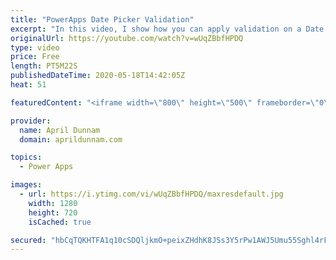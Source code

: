 ```yaml
---
title: "PowerApps Date Picker Validation"
excerpt: "In this video, I show how you can apply validation on a Date Picker control in PowerApps.  You can use this to restrict the selected date options to business days only, 3 days in the future, etc.    For step by step directions and code to copy and paste, please reference my corresponding blog post:"
originalUrl: https://youtube.com/watch?v=wUqZBbfHPDQ
type: video
price: Free
length: PT5M22S
publishedDateTime: 2020-05-18T14:42:05Z
heat: 51

featuredContent: "<iframe width=\"800\" height=\"500\" frameborder=\"0\" src=\"https://www.youtube.com/embed/wUqZBbfHPDQ\" allow=\"accelerometer; autoplay; encrypted-media; gyroscope; picture-in-picture\" allowfullscreen></iframe>"

provider:
  name: April Dunnam
  domain: aprildunnam.com

topics:
  - Power Apps

images:
  - url: https://i.ytimg.com/vi/wUqZBbfHPDQ/maxresdefault.jpg
    width: 1280
    height: 720
    isCached: true

secured: "hbCqTQKHTFA1q10cSDQljkmO+peixZHdhK8JSs3Y5rPw1AWJ5Umu55Sghl4rFjqomDH0G68tRHQf2y/87Mv0CUUNlij/RVofenT57NUunJV+oa1jIB3tcQXmyChyRuKy9V7FWndM98LllFKsU1fRo4lhDoALn6xFXE/o1TLB+vH7jIHKqhI0LX5WUFcVkeyTe3Q8uJLjlQjzkI+4sGovLbujUJuh9dTtaar2v9UGgUrwCEvyoDKaN7B40lAxzbmuGmhPoZZjrU+E+5DJRfd7aSDu1I9Fc+3Oe/Nai8zXarGgHktkrjwzg/nOsO43Py+RG/9RAVMqW+iN5kziNyFVV1vLkwk/gINi2H2AQmK051uKco6AlRe1josKi8jb7qHTLHrwXfLhBhe6T82EuW2dgpcp6GaKSustvU8sOXAnUVs=;ydWUCoHvlBr44+YOpWtE5Q=="
---
```


